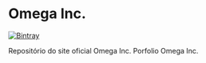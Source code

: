 # Omega Inc.

[![Bintray](https://david-dm.org/jeffersonmello/omegaincwebsite.svg)](https://david-dm.org/jeffersonmello/)


Repositório do site oficial Omega Inc.
Porfolio Omega Inc.
